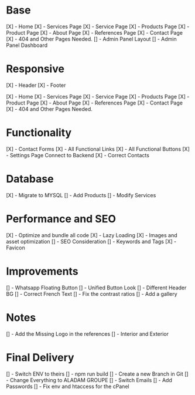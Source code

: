 # Base

[X] - Home
[X] - Services Page
[X] - Service Page
[X] - Products Page
[X] - Product Page
[X] - About Page
[X] - References Page
[X] - Contact Page
[X] - 404 and Other Pages Needed.
[] - Admin Panel Layout
[] - Admin Panel Dashboard

# Responsive

[X] - Header
[X] - Footer

[X] - Home
[X] - Services Page
[X] - Service Page
[X] - Products Page
[X] - Product Page
[X] - About Page
[X] - References Page
[X] - Contact Page
[X] - 404 and Other Pages Needed.

# Functionality

[X] - Contact Forms
[X] - All Functional Links
[X] - All Functional Buttons
[X] - Settings Page Connect to Backend
[X] - Correct Contacts

# Database

[X] - Migrate to MYSQL
[] - Add Products
[] - Modify Services

# Performance and SEO

[X] - Optimize and bundle all code
[X] - Lazy Loading
[X] - Images and asset optimization
[] - SEO Consideration
[] - Keywords and Tags
[X] - Favicon

# Improvements

[] - Whatsapp Floating Button
[] - Unified Button Look
[] - Different Header BG
[] - Correct French Text
[] - Fix the contrast ratios
[] - Add a gallery

# Notes

[] - Add the Missing Logo in the references
[] - Interior and Exterior

# Final Delivery

[] - Switch ENV to theirs
[] - npm run build
[] - Create a new Branch in Git 
[] - Change Everything to ALADAM GROUPE
[] - Switch Emails
[] - Add Passwords
[] - Fix env and htaccess for the cPanel
